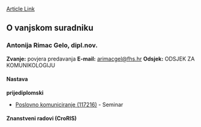[Article Link](https://www.fhs.hr/djelatnik/antonija.rimac_gelo)

## O vanjskom suradniku
###  Antonija Rimac Gelo, dipl.nov. 
**Zvanje:**
povjera predavanja 
**E-mail:**
[arimacgel@fhs.hr](javascript:startMail\('enzvpnrt@yus.feu'\);)
**Odsjek:**
ODSJEK ZA KOMUNIKOLOGIJU 
#### Nastava
**prijediplomski**
  * [Poslovno komuniciranje (117216)](https://www.fhs.hr/predmet/poskom) - Seminar


#### Znanstveni radovi (CroRIS)
